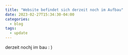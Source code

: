 ```yaml
---
title: "Website befindet sich derzeit noch im Aufbau"
date: 2023-02-27T15:34:30-04:00
categories:
  - blog
tags:
  - update
---
```


derzeit nochj im bau : )
